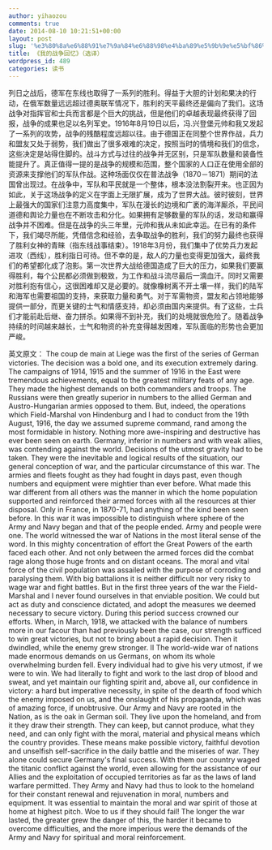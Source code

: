 ```yaml
---
author: yihaozou
comments: true
date: 2014-08-10 10:21:51+00:00
layout: post
slug: '%e3%80%8a%e6%88%91%e7%9a%84%e6%88%98%e4%ba%89%e5%9b%9e%e5%bf%86%e3%80%8b%ef%bc%88%e9%80%89%e8%af%91%ef%bc%89'
title: 《我的战争回忆》（选译）
wordpress_id: 489
categories: 读书
---
```


列日之战后，德军在东线也取得了一系列的胜利。得益于大胆的计划和果决的行动，在俄军数量远远超过德奥联军情况下，胜利的天平最终还是偏向了我们。这场战争对指挥官和士兵而言都是个巨大的挑战，但是他们的卓越表现最终获得了回报，战争的成果也足以名列军史。1916年8月19日以后，冯.兴登堡元帅和我又发起了一系列的攻势，战争的残酷程度远超以往。由于德国正在同整个世界作战，兵力和盟友又处于弱势，我们做出了很多艰难的决定，按照当时的情境和我们的信念，这些决定是站得住脚的。战斗方式与过往的战争并无区别，只是军队数量和装备性能提升了。真正值得一提的是战争的规模和范围，整个国家的人口正在使用全部的资源来支撑他们的军队作战。这种场面仅仅在普法战争（1870－1871）期间的法国曾出现过。在战争中，军队和平民就是一个整体，根本没法割裂开来。也正因为如此，关于这场战争的定义在字面上无限扩展，成为了世界大战。彼时彼刻，世界上最强大的国家们注意力高度集中，军队在漫长的边境和广袤的海洋厮杀，平民间道德和舆论力量也在不断攻击和分化。如果拥有足够数量的军队的话，发动和赢得战争并不困难。但是在战争的头三年里，元帅和我从未如此幸运。在已有的条件下，我们竭尽所能，凭借信念和经验，去争取战争的胜利，我们的努力最终也获得了胜利女神的青睐（指东线战事结束）。1918年3月份，我们集中了优势兵力发起进攻（西线），胜利指日可待。但不幸的是，敌人的力量也变得更加强大，最终我们的希望都化成了泡影。第一次世界大战给德国造成了巨大的压力，如果我们要赢得胜利，每个公民都必须做到极致，为工作和战斗流尽最后一滴血汗。同时又需要对胜利抱有信心，这很困难却又是必要的。就像橡树离不开土壤一样，我们的陆军和海军也需要祖国的支持，来获取力量和勇气。对于军需物资，盟友和占领地能够提供一部分，而更关键的士气和情感支持，却必须由国内来提供。有了这些，士兵们才能前赴后继、奋力拼杀。如果得不到补充，我们的处境就很危险了。随着战争持续的时间越来越长，士气和物资的补充变得越发困难，军队面临的形势也会更加严峻。

英文原文： The coup de main at Liege was the first of the series of German victories. The decision was a bold one, and its execution extremely daring. The campaigns of 1914, 1915 and the summer of 1916 in the East were tremendous achievements, equal to the greatest military feats of any age. They made the highest demands on both commanders and troops. The Russians were then greatly superior in numbers to the allied German and Austro-Hungarian armies opposed to them. But, indeed, the operations which Field-Marshal von Hindenburg and I had to conduct from the 19th August, 1916, the day we assumed supreme command, rand among the most formidable in history. Nothing more awe-inspiring and destructive has ever been seen on earth. Germany, inferior in numbers and with weak allies, was contending against the world. Decisions of the utmost gravity had to be taken. They were the inevitable and logical results of the situation, our general conception of war, and the particular circumstance of this war. The armies and fleets fought as they had fought in days past, even though numbers and equipment were mightier than ever before. What made this war different from all others was the manner in which the home population supported and reinforced their armed forces with all the resources at thier disposal. Only in France, in 1870-71, had anything of the kind been seen before. In this war it was impossible to distinguish where sphere of the Army and Navy began and that of the people ended. Army and people were one. The world witnessed the war of Nations in the most literal sense of the word. In this mighty concentration of effort the Great Powers of the earth faced each other. And not only between the armed forces did the combat rage along those huge fronts and on distant oceans. The moral and vital force of the civil population was assailed with the purpose of corroding and paralysing them. With big battalions it is neither difficult nor very risky to wage war and fight battles. But in the first three years of the war the Field-Marshal and I never found ourselves in that enviable position. We could but act as duty and conscience dictated, and adopt the measures we deemed necessary to secure victory. During this period success crowned our efforts. When, in March, 1918, we attacked with the balance of numbers more in our facour than had previously been the case, our strength sufficed to win great victories, but not to bring about a rapid decision. Then it dwindled, while the enemy grew stronger. II The world-wide war of nations made enormous demands on us Germans, on whom its whole overwhelming burden fell. Every individual had to give his very utmost, if we were to win. We had literally to fight and work to the last drop of blood and sweat, and yet maintain our fighting spirit and, above all, our confidence in victory: a hard but imperative necessity, in spite of the dearth of food which the enemy imposed on us, and the onslaught of his propaganda, which was of amazing force, if unobtrusive. Our Army and Navy are rooted in the Nation, as is the oak in German soil. They live upon the homeland, and from it they draw their strength. They can keep, but cannot produce, what they need, and can only fight with the moral, material and physical means which the country provides. These means make possible victory, faithful devotion and unselfish self-sacrifice in the daily battle and the miseries of war. They alone could secure Germany's final success. With them our country waged the titanic conflict against the world, even allowing for the assistance of our Allies and the exploitation of occupied territories as far as the laws of land warfare permitted. They Army and Navy had thus to look to the homeland for their constant renewal and rejuvenation in moral, numbers and equipment. It was essential to maintain the moral and war spirit of those at home at highest pitch. Woe to us if they should fail! The longer the war lasted, the greater grew the danger of this, the harder it became to overcome difficulties, and the more imperious were the demands of the Army and Navy for spiritual and moral reinforcement.

